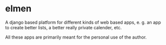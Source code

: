 # elmen
A django based platform for different kinds of web based apps, e. g. an app to create better lists, a better really private calender, etc.

All these apps are primarily meant for the personal use of the author.
